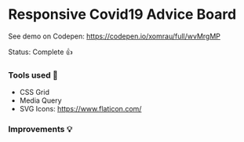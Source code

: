 # Responsive Covid19 Advice Board

See demo on Codepen: https://codepen.io/xomrau/full/wvMrgMP

Status: Complete :+1:

### Tools used :wrench:

- CSS Grid
- Media Query
- SVG Icons: https://www.flaticon.com/

### Improvements :bulb: